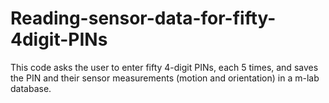 # Reading-sensor-data-for-fifty-4digit-PINs
This code asks the user to enter fifty 4-digit PINs, each 5 times, and saves the PIN and their sensor measurements (motion and orientation) in a m-lab database. 